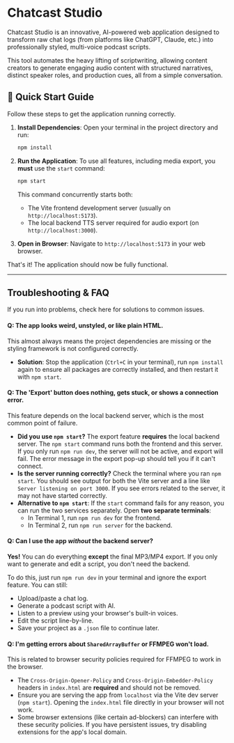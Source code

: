 # Chatcast Studio

Chatcast Studio is an innovative, AI-powered web application designed to transform raw chat logs (from platforms like ChatGPT, Claude, etc.) into professionally styled, multi-voice podcast scripts.

This tool automates the heavy lifting of scriptwriting, allowing content creators to generate engaging audio content with structured narratives, distinct speaker roles, and production cues, all from a simple conversation.

## 🚀 Quick Start Guide

Follow these steps to get the application running correctly.

1.  **Install Dependencies**: Open your terminal in the project directory and run:
    ```bash
    npm install
    ```

2.  **Run the Application**: To use all features, including media export, you **must** use the `start` command:
    ```bash
    npm start
    ```
    This command concurrently starts both:
    *   The Vite frontend development server (usually on `http://localhost:5173`).
    *   The local backend TTS server required for audio export (on `http://localhost:3000`).

3.  **Open in Browser**: Navigate to `http://localhost:5173` in your web browser.

That's it! The application should now be fully functional.

---

## Troubleshooting & FAQ

If you run into problems, check here for solutions to common issues.

#### **Q: The app looks weird, unstyled, or like plain HTML.**

This almost always means the project dependencies are missing or the styling framework is not configured correctly.

*   **Solution**: Stop the application (`Ctrl+C` in your terminal), run `npm install` again to ensure all packages are correctly installed, and then restart it with `npm start`.

#### **Q: The 'Export' button does nothing, gets stuck, or shows a connection error.**

This feature depends on the local backend server, which is the most common point of failure.

*   **Did you use `npm start`?** The export feature **requires** the local backend server. The `npm start` command runs both the frontend and this server. If you only run `npm run dev`, the server will not be active, and export will fail. The error message in the export pop-up should tell you if it can't connect.
*   **Is the server running correctly?** Check the terminal where you ran `npm start`. You should see output for both the Vite server and a line like `Server listening on port 3000`. If you see errors related to the server, it may not have started correctly.
*   **Alternative to `npm start`**: If the `start` command fails for any reason, you can run the two services separately. Open **two separate terminals**:
    *   In Terminal 1, run `npm run dev` for the frontend.
    *   In Terminal 2, run `npm run server` for the backend.

#### **Q: Can I use the app *without* the backend server?**

**Yes!** You can do everything **except** the final MP3/MP4 export. If you only want to generate and edit a script, you don't need the backend.

To do this, just run `npm run dev` in your terminal and ignore the export feature. You can still:
*   Upload/paste a chat log.
*   Generate a podcast script with AI.
*   Listen to a preview using your browser's built-in voices.
*   Edit the script line-by-line.
*   Save your project as a `.json` file to continue later.

#### **Q: I'm getting errors about `SharedArrayBuffer` or FFMPEG won't load.**

This is related to browser security policies required for FFMPEG to work in the browser.
*   The `Cross-Origin-Opener-Policy` and `Cross-Origin-Embedder-Policy` headers in `index.html` are **required** and should not be removed.
*   Ensure you are serving the app from `localhost` via the Vite dev server (`npm start`). Opening the `index.html` file directly in your browser will not work.
*   Some browser extensions (like certain ad-blockers) can interfere with these security policies. If you have persistent issues, try disabling extensions for the app's local domain.